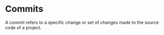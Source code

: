 # Commits
A commit refers to a specific change or set of changes made to the source code of a project.
